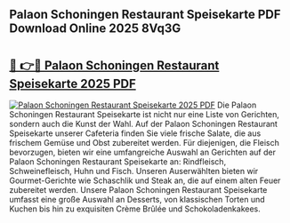 ## Palaon Schoningen Restaurant Speisekarte PDF Download Online 2025 8Vq3G

# <h2><a href="http://gc6k6f.nevu.top/?p=Palaon+Schoningen+Restaurant+Speisekarte">🔗 👉🔴 Palaon Schoningen Restaurant Speisekarte 2025 PDF</a></h2>

[![Palaon Schoningen Restaurant Speisekarte 2025 PDF](https://i.imgur.com/dBaPXMq.png)](http://gc6k6f.nevu.top/?p=Palaon+Schoningen+Restaurant+Speisekarte)
Die Palaon Schoningen Restaurant Speisekarte ist nicht nur eine Liste von Gerichten, sondern auch die Kunst der Wahl. Auf der Palaon Schoningen Restaurant Speisekarte unserer Cafeteria finden Sie viele frische Salate, die aus frischem Gemüse und Obst zubereitet werden. Für diejenigen, die Fleisch bevorzugen, bieten wir eine umfangreiche Auswahl an Gerichten auf der Palaon Schoningen Restaurant Speisekarte an: Rindfleisch, Schweinefleisch, Huhn und Fisch. Unseren Auserwählten bieten wir Gourmet-Gerichte wie Schaschlik und Steak an, die auf einem alten Feuer zubereitet werden. Unsere Palaon Schoningen Restaurant Speisekarte umfasst eine große Auswahl an Desserts, von klassischen Torten und Kuchen bis hin zu exquisiten Crème Brûlée und Schokoladenkakees.
